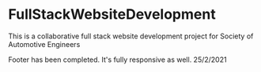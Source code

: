 # FullStackWebsiteDevelopment
This is a collaborative full stack website development project for Society of Automotive Engineers 

Footer has been completed. It's fully responsive as well. 25/2/2021

